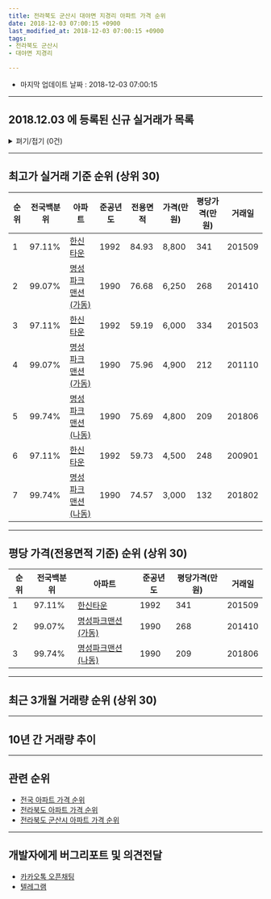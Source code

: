 ```yaml
---
title: 전라북도 군산시 대야면 지경리 아파트 가격 순위
date: 2018-12-03 07:00:15 +0900
last_modified_at: 2018-12-03 07:00:15 +0900
tags:
- 전라북도 군산시
- 대야면 지경리

---
```


* 마지막 업데이트 날짜 : 2018-12-03 07:00:15

---

## 2018.12.03 에 등록된 신규 실거래가 목록

<details>
<summary>펴기/접기 (0건)</summary>
<div markdown="1">

|아파트|전국백분위|준공년도|전용면적|가격(만원)|평당가격(만원)|거래일|
|---|---|---|---|---|---|---|
|없음|||||||


</div>
</details>

---

## 최고가 실거래 기준 순위 (상위 30)


|순위|전국백분위|아파트|준공년도|전용면적|가격(만원)|평당가격(만원)|거래일|
|---|---|---|---|---|---|---|---|
|1|97.11%|[한신타운](https://search.naver.com/search.naver?query=%EC%A0%84%EB%9D%BC%EB%B6%81%EB%8F%84+%EA%B5%B0%EC%82%B0%EC%8B%9C+%EB%8C%80%EC%95%BC%EB%A9%B4+%EC%A7%80%EA%B2%BD%EB%A6%AC+%ED%95%9C%EC%8B%A0%ED%83%80%EC%9A%B4)|1992|84.93|8,800|341|201509|
|2|99.07%|[명성파크맨션(가동)](https://search.naver.com/search.naver?query=%EC%A0%84%EB%9D%BC%EB%B6%81%EB%8F%84+%EA%B5%B0%EC%82%B0%EC%8B%9C+%EB%8C%80%EC%95%BC%EB%A9%B4+%EC%A7%80%EA%B2%BD%EB%A6%AC+%EB%AA%85%EC%84%B1%ED%8C%8C%ED%81%AC%EB%A7%A8%EC%85%98%28%EA%B0%80%EB%8F%99%29)|1990|76.68|6,250|268|201410|
|3|97.11%|[한신타운](https://search.naver.com/search.naver?query=%EC%A0%84%EB%9D%BC%EB%B6%81%EB%8F%84+%EA%B5%B0%EC%82%B0%EC%8B%9C+%EB%8C%80%EC%95%BC%EB%A9%B4+%EC%A7%80%EA%B2%BD%EB%A6%AC+%ED%95%9C%EC%8B%A0%ED%83%80%EC%9A%B4)|1992|59.19|6,000|334|201503|
|4|99.07%|[명성파크맨션(가동)](https://search.naver.com/search.naver?query=%EC%A0%84%EB%9D%BC%EB%B6%81%EB%8F%84+%EA%B5%B0%EC%82%B0%EC%8B%9C+%EB%8C%80%EC%95%BC%EB%A9%B4+%EC%A7%80%EA%B2%BD%EB%A6%AC+%EB%AA%85%EC%84%B1%ED%8C%8C%ED%81%AC%EB%A7%A8%EC%85%98%28%EA%B0%80%EB%8F%99%29)|1990|75.96|4,900|212|201110|
|5|99.74%|[명성파크맨션(나동)](https://search.naver.com/search.naver?query=%EC%A0%84%EB%9D%BC%EB%B6%81%EB%8F%84+%EA%B5%B0%EC%82%B0%EC%8B%9C+%EB%8C%80%EC%95%BC%EB%A9%B4+%EC%A7%80%EA%B2%BD%EB%A6%AC+%EB%AA%85%EC%84%B1%ED%8C%8C%ED%81%AC%EB%A7%A8%EC%85%98%28%EB%82%98%EB%8F%99%29)|1990|75.69|4,800|209|201806|
|6|97.11%|[한신타운](https://search.naver.com/search.naver?query=%EC%A0%84%EB%9D%BC%EB%B6%81%EB%8F%84+%EA%B5%B0%EC%82%B0%EC%8B%9C+%EB%8C%80%EC%95%BC%EB%A9%B4+%EC%A7%80%EA%B2%BD%EB%A6%AC+%ED%95%9C%EC%8B%A0%ED%83%80%EC%9A%B4)|1992|59.73|4,500|248|200901|
|7|99.74%|[명성파크맨션(나동)](https://search.naver.com/search.naver?query=%EC%A0%84%EB%9D%BC%EB%B6%81%EB%8F%84+%EA%B5%B0%EC%82%B0%EC%8B%9C+%EB%8C%80%EC%95%BC%EB%A9%B4+%EC%A7%80%EA%B2%BD%EB%A6%AC+%EB%AA%85%EC%84%B1%ED%8C%8C%ED%81%AC%EB%A7%A8%EC%85%98%28%EB%82%98%EB%8F%99%29)|1990|74.57|3,000|132|201802|


---

## 평당 가격(전용면적 기준) 순위 (상위 30)


|순위|전국백분위|아파트|준공년도|평당가격(만원)|거래일|
|---|---|---|---|---|---|
|1|97.11%|[한신타운](https://search.naver.com/search.naver?query=%EC%A0%84%EB%9D%BC%EB%B6%81%EB%8F%84+%EA%B5%B0%EC%82%B0%EC%8B%9C+%EB%8C%80%EC%95%BC%EB%A9%B4+%EC%A7%80%EA%B2%BD%EB%A6%AC+%ED%95%9C%EC%8B%A0%ED%83%80%EC%9A%B4)|1992|341|201509|
|2|99.07%|[명성파크맨션(가동)](https://search.naver.com/search.naver?query=%EC%A0%84%EB%9D%BC%EB%B6%81%EB%8F%84+%EA%B5%B0%EC%82%B0%EC%8B%9C+%EB%8C%80%EC%95%BC%EB%A9%B4+%EC%A7%80%EA%B2%BD%EB%A6%AC+%EB%AA%85%EC%84%B1%ED%8C%8C%ED%81%AC%EB%A7%A8%EC%85%98%28%EA%B0%80%EB%8F%99%29)|1990|268|201410|
|3|99.74%|[명성파크맨션(나동)](https://search.naver.com/search.naver?query=%EC%A0%84%EB%9D%BC%EB%B6%81%EB%8F%84+%EA%B5%B0%EC%82%B0%EC%8B%9C+%EB%8C%80%EC%95%BC%EB%A9%B4+%EC%A7%80%EA%B2%BD%EB%A6%AC+%EB%AA%85%EC%84%B1%ED%8C%8C%ED%81%AC%EB%A7%A8%EC%85%98%28%EB%82%98%EB%8F%99%29)|1990|209|201806|


---

## 최근 3개월 거래량 순위 (상위 30)


<div style="width:100%;">
    <canvas id="deal_count_ranking" height="250"></canvas>
</div>


<script>
new Chart(document.getElementById("deal_count_ranking"), {
    type: 'horizontalBar',
    data: {
        labels: ['한신타운'],
        datasets: [{
            label: '실거래 수',
            data: [1],
            borderColor: "rgba(255, 0, 128, 1)",
            backgroundColor: "rgba(255, 0, 128, 0.5)",
            fill: false,
        }]
    },
    options: {
        responsive: true,
        title: {
            display: true,
            text: '최근 3개월 거래량 순위'
        },
        tooltips: {
            mode: 'index',
            intersect: false,
            callbacks: {
                title: function(tooltipItems, data) {
                    return "실거래 수:";
                },
                label: function(tooltipItem, data) {
                    return data.labels[tooltipItem.index] + ": " + tooltipItem.xLabel;
                }
            }
        },
        hover: {
            mode: 'nearest',
            intersect: true
        },
        scales: {
            xAxes: [{
                display: true,
                scaleLabel: {
                    display: true,
                    labelString: '실거래 수'
                },
                ticks: {
                    suggestedMin: 0,
                }
            }],
            yAxes: [{
                display: true,
                ticks: {
                    autoSkip: false,
                    callback: function(value, index, values) {
                        if (value.length > 15)
                            return value.substr(0, 13) + "...";
                        else
                            return value;
                    }
                },
                scaleLabel: {
                    display: false,
                }
            }]
        }
    }
});

</script>


---

## 10년 간 거래량 추이


<div style="width:100%;">
    <canvas id="deal_progress" height="250"></canvas>
</div>

<script>
new Chart(document.getElementById("deal_progress"), {
    type: 'line',
    data: {
        labels: ['200812','200901','200902','200903','200904','200905','200906','200907','200908','200909','200910','200911','200912','201001','201002','201003','201004','201005','201006','201007','201008','201009','201010','201011','201012','201101','201102','201103','201104','201105','201106','201107','201108','201109','201110','201111','201112','201201','201202','201203','201204','201205','201206','201207','201208','201209','201210','201211','201212','201301','201302','201303','201304','201305','201306','201307','201308','201309','201310','201311','201312','201401','201402','201403','201404','201405','201406','201407','201408','201409','201410','201411','201412','201501','201502','201503','201504','201505','201506','201507','201508','201509','201510','201511','201512','201601','201602','201603','201604','201605','201606','201607','201608','201609','201610','201611','201612','201701','201702','201703','201704','201705','201706','201707','201708','201709','201710','201711','201712','201801','201802','201803','201804','201805','201806','201807','201808','201809','201810','201811','201812'],
        datasets: [{
            label: '실거래 수',
            pointRadius: 1,
            data: [0, 1, 0, 2, 0, 0, 0, 1, 2, 0, 0, 0, 1, 1, 0, 1, 0, 0, 0, 0, 1, 1, 0, 0, 1, 2, 2, 2, 1, 1, 1, 0, 1, 0, 2, 0, 1, 3, 1, 1, 1, 1, 1, 0, 0, 0, 0, 1, 0, 1, 1, 1, 2, 1, 1, 1, 1, 1, 2, 1, 0, 0, 0, 0, 2, 0, 2, 0, 0, 1, 1, 1, 0, 0, 0, 1, 1, 0, 0, 3, 1, 1, 0, 1, 1, 0, 2, 0, 1, 0, 0, 1, 1, 1, 0, 0, 2, 0, 1, 1, 1, 1, 0, 1, 0, 1, 0, 2, 0, 0, 1, 1, 0, 1, 1, 2, 0, 0, 1, 0, 0],
            borderColor: "rgba(255, 201, 14, 1)",
            backgroundColor: "rgba(255, 201, 14, 0.5)",
            fill: true,
        }]
    },
    options: {
        responsive: true,
        title: {
            display: true,
            text: '10년간 거래량 추이'
        },
        tooltips: {
            mode: 'index',
            intersect: false,
        },
        hover: {
            mode: 'nearest',
            intersect: true
        },
        scales: {
            xAxes: [{
                display: true,
                scaleLabel: {
                    display: true,
                    labelString: '년/월'
                }
            }],
            yAxes: [{
                display: true,
                ticks: {
                    suggestedMin: 0,
                },
                scaleLabel: {
                    display: true,
                    labelString: '실거래 수'
                }
            }]
        }
    }
});

</script>


---

## 관련 순위

- [전국 아파트 가격 순위](https://inasie.github.io/apt-ranking/전국)
- [전라북도 아파트 가격 순위](https://inasie.github.io/apt-ranking/전라북도)
- [전라북도 군산시 아파트 가격 순위](https://inasie.github.io/apt-ranking/전라북도-군산시)


---

## 개발자에게 버그리포트 및 의견전달

- [카카오톡 오픈채팅](https://open.kakao.com/o/gLJUAP4)
- [텔레그램](https://t.me/inasie)


